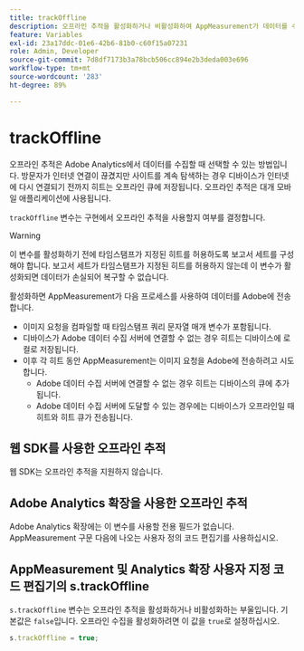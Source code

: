 ```yaml
---
title: trackOffline
description: 오프라인 추적을 활성화하거나 비활성화하여 AppMeasurement가 데이터를 수집하는 방식을 변경합니다.
feature: Variables
exl-id: 23a17ddc-01e6-42b6-81b0-c60f15a07231
role: Admin, Developer
source-git-commit: 7d8df7173b3a78bcb506cc894e2b3deda003e696
workflow-type: tm+mt
source-wordcount: '283'
ht-degree: 89%

---
```


# trackOffline

오프라인 추적은 Adobe Analytics에서 데이터를 수집할 때 선택할 수 있는 방법입니다. 방문자가 인터넷 연결이 끊겼지만 사이트를 계속 탐색하는 경우 디바이스가 인터넷에 다시 연결되기 전까지 히트는 오프라인 큐에 저장됩니다. 오프라인 추적은 대개 모바일 애플리케이션에 사용됩니다.

`trackOffline` 변수는 구현에서 오프라인 추적을 사용할지 여부를 결정합니다.

>[!WARNING]
>
>이 변수를 활성화하기 전에 타임스탬프가 지정된 히트를 허용하도록 보고서 세트를 구성해야 합니다. 보고서 세트가 타임스탬프가 지정된 히트를 허용하지 않는데 이 변수가 활성화되면 데이터가 손실되어 복구할 수 없습니다.

활성화하면 AppMeasurement가 다음 프로세스를 사용하여 데이터를 Adobe에 전송합니다.

* 이미지 요청을 컴파일할 때 타임스탬프 쿼리 문자열 매개 변수가 포함됩니다.
* 디바이스가 Adobe 데이터 수집 서버에 연결할 수 없는 경우 히트는 디바이스에 로컬로 저장됩니다.
* 이후 각 히트 동안 AppMeasurement는 이미지 요청을 Adobe에 전송하려고 시도합니다.
   * Adobe 데이터 수집 서버에 연결할 수 없는 경우 히트는 디바이스의 큐에 추가됩니다.
   * Adobe 데이터 수집 서버에 도달할 수 있는 경우에는 디바이스가 오프라인일 때 히트와 히트 큐가 전송됩니다.

## 웹 SDK를 사용한 오프라인 추적

웹 SDK는 오프라인 추적을 지원하지 않습니다.

## Adobe Analytics 확장을 사용한 오프라인 추적

Adobe Analytics 확장에는 이 변수를 사용할 전용 필드가 없습니다. AppMeasurement 구문 다음에 나오는 사용자 정의 코드 편집기를 사용하십시오.

## AppMeasurement 및 Analytics 확장 사용자 지정 코드 편집기의 s.trackOffline

`s.trackOffline` 변수는 오프라인 추적을 활성화하거나 비활성화하는 부울입니다. 기본값은 `false`입니다. 오프라인 수집을 활성화하려면 이 값을 `true`로 설정하십시오.

```js
s.trackOffline = true;
```
